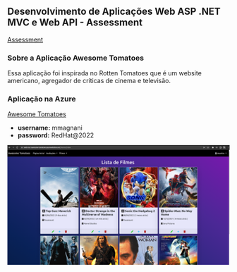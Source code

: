 ## Desenvolvimento de Aplicações Web ASP .NET MVC e Web API - Assessment

[Assessment](https://lms.infnet.edu.br/moodle/mod/assign/view.php?id=276024)

### Sobre a Aplicação Awesome Tomatoes

Essa aplicação foi inspirada no Rotten Tomatoes que é um website americano, agregador de críticas de cinema e televisão.

### Aplicação na Azure

[Awesome Tomatoes](https://web-mvc-awesome-tomatoes.azurewebsites.net/)

* **username:** mmagnani
* **password:** RedHat@2022

![](images/app.png)